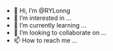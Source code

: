 - 👋 Hi, I’m @RYLonng
- 👀 I’m interested in ...
- 🌱 I’m currently learning ...
- 💞️ I’m looking to collaborate on ...
- 📫 How to reach me ...

<!---
RYLonng/RYLonng is a ✨ special ✨ repository because its `README.md` (this file) appears on your GitHub profile.
You can click the Preview link to take a look at your changes.
--->
